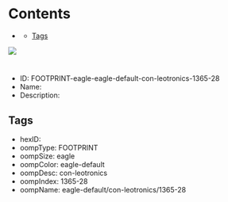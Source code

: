 



Contents
========

* [](#)
	* [Tags](#tags)
  
![][im]
# 

- ID: FOOTPRINT-eagle-eagle-default-con-leotronics-1365-28
- Name: 
- Description: 

## Tags

- hexID: 
- oompType: FOOTPRINT
- oompSize: eagle
- oompColor: eagle-default
- oompDesc: con-leotronics
- oompIndex: 1365-28
- oompName: eagle-default/con-leotronics/1365-28



[im]: image.png
